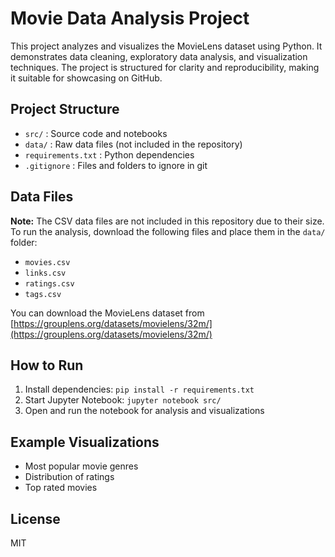 # Movie Data Analysis Project

This project analyzes and visualizes the MovieLens dataset using Python. It demonstrates data cleaning, exploratory data analysis, and visualization techniques. The project is structured for clarity and reproducibility, making it suitable for showcasing on GitHub.


## Project Structure
- `src/` : Source code and notebooks
- `data/` : Raw data files (not included in the repository)
- `requirements.txt` : Python dependencies
- `.gitignore` : Files and folders to ignore in git

## Data Files
**Note:** The CSV data files are not included in this repository due to their size. To run the analysis, download the following files and place them in the `data/` folder:

- `movies.csv`
- `links.csv`
- `ratings.csv`
- `tags.csv`

You can download the MovieLens dataset from [https://grouplens.org/datasets/movielens/32m/](https://grouplens.org/datasets/movielens/32m/)


## How to Run
1. Install dependencies: `pip install -r requirements.txt`
2. Start Jupyter Notebook: `jupyter notebook src/`
3. Open and run the notebook for analysis and visualizations

## Example Visualizations
- Most popular movie genres
- Distribution of ratings
- Top rated movies

## License
MIT
